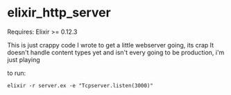 elixir_http_server
==================

Requires: Elixir >= 0.12.3

This is just crappy code I wrote to get a little webserver going, its crap
It doesn't handle content types yet and isn't every going to be production, i'm just playing

to run:

```
elixir -r server.ex -e "Tcpserver.listen(3000)"
```
